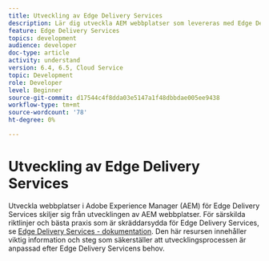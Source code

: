```yaml
---
title: Utveckling av Edge Delivery Services
description: Lär dig utveckla AEM webbplatser som levereras med Edge Delivery Services.
feature: Edge Delivery Services
topics: development
audience: developer
doc-type: article
activity: understand
version: 6.4, 6.5, Cloud Service
topic: Development
role: Developer
level: Beginner
source-git-commit: d17544c4f8dda03e5147a1f48dbbdae005ee9438
workflow-type: tm+mt
source-wordcount: '78'
ht-degree: 0%

---
```


# Utveckling av Edge Delivery Services

Utveckla webbplatser i Adobe Experience Manager (AEM) för Edge Delivery Services skiljer sig från utvecklingen av AEM webbplatser. För särskilda riktlinjer och bästa praxis som är skräddarsydda för Edge Delivery Services, se [Edge Delivery Services - dokumentation](../edge-delivery-services/developing/prerequisites.md). Den här resursen innehåller viktig information och steg som säkerställer att utvecklingsprocessen är anpassad efter Edge Delivery Servicens behov.

